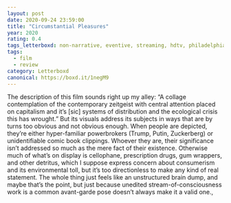 ```yaml
---
layout: post 
date: 2020-09-24 23:59:00
title: "Circumstantial Pleasures"
year: 2020
rating: 0.4
tags_letterboxd: non-narrative, eventive, streaming, hdtv, philadelphia, animation, festival, ottawa international animation festival
tags:
  - film
  - review
category: Letterboxd
canonical: https://boxd.it/1negM9
---
```


The description of this film sounds right up my alley: “A collage contemplation of the contemporary zeitgeist with central attention placed on capitalism and it’s [sic] systems of distribution and the ecological crisis this has wrought.” But its visuals address its subjects in ways that are by turns too obvious and not obvious enough. When people are depicted, they’re either hyper-familiar powerbrokers (Trump, Putin, Zuckerberg) or unidentifiable comic book clippings. Whoever they are, their significance isn’t addressed so much as the mere fact of their existence. Otherwise much of what’s on display is cellophane, prescription drugs, gum wrappers, and other detritus, which I suppose express concern about consumerism and its environmental toll, but it’s too directionless to make any kind of real statement. The whole thing just feels like an unstructured brain dump, and maybe that’s the point, but just because unedited stream-of-consciousness work is a common avant-garde pose doesn’t always make it a valid one., 